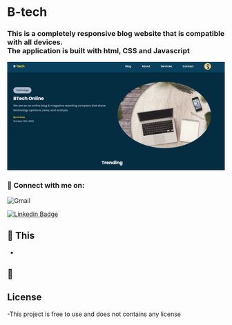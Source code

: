# B-tech

<h3>
This is a completely responsive blog website that is compatible with all  devices. <br>
 The application is built with html, CSS and Javascript
</h3>
     <img src="./images/blogs.png" alt="">


### 🤝 Connect with me on:
![Gmail](https://img.shields.io/badge/Gmail-D14836?style=for-the-badge&logo=gmail&logoColor=white)

[![Linkedin Badge](https://img.shields.io/badge/-linkedin-blue?style=flat&logo=Linkedin&logoColor=white)](www.linkedin.com/in/emma-maikuri-997ba631)

## 🔭 This

-

## 🌱 



## License
-This project is free to use and does not contains any license
